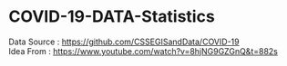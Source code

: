 # COVID-19-DATA-Statistics  
  
Data Source : https://github.com/CSSEGISandData/COVID-19  
Idea From : https://www.youtube.com/watch?v=8hjNG9GZGnQ&t=882s  
